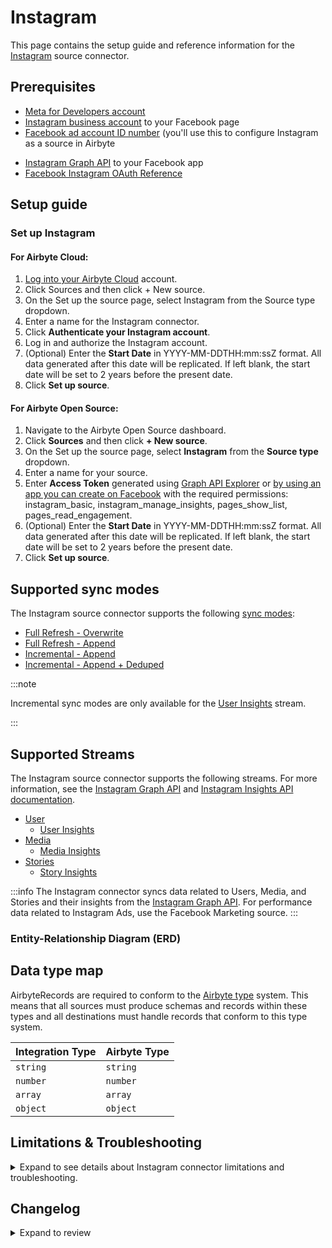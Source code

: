 # Instagram

<HideInUI>

This page contains the setup guide and reference information for the [Instagram](https://www.instagram.com/) source connector.

</HideInUI>

## Prerequisites

- [Meta for Developers account](https://developers.facebook.com)
- [Instagram business account](https://www.facebook.com/business/help/898752960195806) to your
  Facebook page
- [Facebook ad account ID number](https://www.facebook.com/business/help/1492627900875762) (you'll
  use this to configure Instagram as a source in Airbyte

<!-- env:oss -->

- [Instagram Graph API](https://developers.facebook.com/docs/instagram-api/) to your Facebook app
- [Facebook Instagram OAuth Reference](https://developers.facebook.com/docs/instagram-platform/reference/oauth-authorize/)

<!-- /env:oss -->

## Setup guide

### Set up Instagram

<!-- env:cloud -->

#### For Airbyte Cloud:

1. [Log into your Airbyte Cloud](https://cloud.airbyte.com/workspaces) account.
2. Click Sources and then click + New source.
3. On the Set up the source page, select Instagram from the Source type dropdown.
4. Enter a name for the Instagram connector.
5. Click **Authenticate your Instagram account**.
6. Log in and authorize the Instagram account.
7. (Optional) Enter the **Start Date** in YYYY-MM-DDTHH:mm:ssZ format. All data generated after this
   date will be replicated. If left blank, the start date will be set to 2 years before the present
   date.
8. Click **Set up source**.

<!-- /env:cloud -->

<!-- env:oss -->

#### For Airbyte Open Source:

1. Navigate to the Airbyte Open Source dashboard.
2. Click **Sources** and then click **+ New source**.
3. On the Set up the source page, select **Instagram** from the **Source type** dropdown.
4. Enter a name for your source.
5. Enter **Access Token** generated
   using [Graph API Explorer](https://developers.facebook.com/tools/explorer/)
   or [by using an app you can create on Facebook](https://developers.facebook.com/docs/instagram-basic-display-api/getting-started/)
   with the required permissions: instagram_basic, instagram_manage_insights, pages_show_list,
   pages_read_engagement.
6. (Optional) Enter the **Start Date** in YYYY-MM-DDTHH:mm:ssZ format. All data generated after this
   date will be replicated. If left blank, the start date will be set to 2 years before the present
   date.
7. Click **Set up source**.

<!-- /env:oss -->

<HideInUI>

## Supported sync modes

The Instagram source connector supports the following [sync modes](https://docs.airbyte.com/cloud/core-concepts/#connection-sync-modes):

- [Full Refresh - Overwrite](https://docs.airbyte.com/understanding-airbyte/connections/full-refresh-overwrite/)
- [Full Refresh - Append](https://docs.airbyte.com/understanding-airbyte/connections/full-refresh-append)
- [Incremental - Append](https://docs.airbyte.com/understanding-airbyte/connections/incremental-append)
- [Incremental - Append + Deduped](https://docs.airbyte.com/understanding-airbyte/connections/incremental-append-deduped)

:::note

Incremental sync modes are only available for
the [User Insights](https://developers.facebook.com/docs/instagram-api/reference/ig-user/insights)
stream.

:::

## Supported Streams

The Instagram source connector supports the following streams. For more information, see
the [Instagram Graph API](https://developers.facebook.com/docs/instagram-api/)
and [Instagram Insights API documentation](https://developers.facebook.com/docs/instagram-api/guides/insights/).

- [User](https://developers.facebook.com/docs/instagram-api/reference/ig-user)
    - [User Insights](https://developers.facebook.com/docs/instagram-api/reference/ig-user/insights)
- [Media](https://developers.facebook.com/docs/instagram-api/reference/ig-user/media)
    - [Media Insights](https://developers.facebook.com/docs/instagram-api/reference/ig-media/insights)
- [Stories](https://developers.facebook.com/docs/instagram-api/reference/ig-user/stories/)
    - [Story Insights](https://developers.facebook.com/docs/instagram-api/reference/ig-media/insights)

:::info
The Instagram connector syncs data related to Users, Media, and Stories and their insights from
the [Instagram Graph API](https://developers.facebook.com/docs/instagram-api/). For performance data
related to Instagram Ads, use the Facebook Marketing source.
:::

### Entity-Relationship Diagram (ERD)
<EntityRelationshipDiagram></EntityRelationshipDiagram>

## Data type map

AirbyteRecords are required to conform to
the [Airbyte type](https://docs.airbyte.com/understanding-airbyte/supported-data-types/) system.
This means that all sources must produce schemas and records within these types and all destinations
must handle records that conform to this type system.

| Integration Type | Airbyte Type |
|:-----------------|:-------------|
| `string`         | `string`     |
| `number`         | `number`     |
| `array`          | `array`      |
| `object`         | `object`     |

## Limitations & Troubleshooting

<details>
<summary>
Expand to see details about Instagram connector limitations and troubleshooting.
</summary>

### Connector limitations

#### Rate limiting

Instagram limits the number of requests that can be made at a time. See
Facebook's [documentation on rate limiting](https://developers.facebook.com/docs/graph-api/overview/rate-limiting/#instagram-graph-api)
for more information.

### Troubleshooting

- Check out common troubleshooting issues for the Instagram source connector on
  our [Airbyte Forum](https://github.com/airbytehq/airbyte/discussions).

</details>

## Changelog

<details>
  <summary>Expand to review</summary>

| Version    | Date       | Pull Request                                             | Subject                                                                                                                                                                |
|:-----------|:-----------|:---------------------------------------------------------|:-----------------------------------------------------------------------------------------------------------------------------------------------------------------------|
| 4.2.6 | 2025-09-10 | [66015](https://github.com/airbytehq/airbyte/pull/66015) | Update to CDK v7 |
| 4.2.5 | 2025-08-25 | [65119](https://github.com/airbytehq/airbyte/pull/65119) | Migrate to API v23 |
| 4.2.4 | 2025-08-23 | [65316](https://github.com/airbytehq/airbyte/pull/65316) | Update dependencies |
| 4.2.3 | 2025-08-09 | [64640](https://github.com/airbytehq/airbyte/pull/64640) | Update dependencies |
| 4.2.2 | 2025-08-02 | [64281](https://github.com/airbytehq/airbyte/pull/64281) | Update dependencies |
| 4.2.1 | 2025-07-19 | [60614](https://github.com/airbytehq/airbyte/pull/60614) | Update dependencies |
| 4.2.0 | 2025-07-17 | [63358](https://github.com/airbytehq/airbyte/pull/63358) | Promoting release candidate 4.2.0-rc.1 to a main version. |
| 4.2.0-rc.1 | 2025-07-16 | [62954](https://github.com/airbytehq/airbyte/pull/62954)     | Migrate to manifest-only format.                                                                                                                                       |
| 4.1.0      | 2025-07-14 | [63289](https://github.com/airbytehq/airbyte/pull/63289) | Promoting release candidate 4.1.0-rc.3 to a main version. |
| 4.1.0-rc.3 | 2025-07-10 | [62902](https://github.com/airbytehq/airbyte/pull/62902)     | Revert add `views` metric to `StoryInsights` and `MediaInsights` streams.                                                                                              |
| 4.1.0-rc.2 | 2025-07-09 | [62844](https://github.com/airbytehq/airbyte/pull/62844) | Migrate `UserInsights` stream to low-code                                                                                                                              |
| 4.1.0-rc.1 | 2025-05-27 | [60848](https://github.com/airbytehq/airbyte/pull/60848) | Add `views` metric to `StoryInsights` and `MediaInsights` streams.                                                                                                     |
| 4.0.5      | 2025-05-10 | [59798](https://github.com/airbytehq/airbyte/pull/59798) | Update dependencies                                                                                                                                                    |
| 4.0.4      | 2025-05-03 | [59243](https://github.com/airbytehq/airbyte/pull/59243) | Update dependencies                                                                                                                                                    |
| 4.0.3      | 2025-04-26 | [58773](https://github.com/airbytehq/airbyte/pull/58773) | Update dependencies                                                                                                                                                    |
| 4.0.2      | 2025-04-19 | [58167](https://github.com/airbytehq/airbyte/pull/58167) | Update dependencies                                                                                                                                                    |
| 4.0.1      | 2025-04-12 | [57704](https://github.com/airbytehq/airbyte/pull/57704) | Update dependencies                                                                                                                                                    |
| 4.0.0      | 2025-04-07 | [55860](https://github.com/airbytehq/airbyte/pull/55860) | Remove deprecated metrics from `StoryInsights`, `UserInsights` and `MediaInsights` streams.                                                                            |
| 3.2.5      | 2025-04-05 | [57069](https://github.com/airbytehq/airbyte/pull/57069) | Update dependencies                                                                                                                                                    |
| 3.2.4      | 2025-03-29 | [56666](https://github.com/airbytehq/airbyte/pull/56666) | Update dependencies                                                                                                                                                    |
| 3.2.3      | 2025-03-22 | [56020](https://github.com/airbytehq/airbyte/pull/56020) | Update dependencies                                                                                                                                                    |
| 3.2.2      | 2025-03-10 | [55685](https://github.com/airbytehq/airbyte/pull/55685) | Disable cache for InstagramMediaChildrenTransformation                                                                                                                 |
| 3.2.1      | 2025-03-08 | [55463](https://github.com/airbytehq/airbyte/pull/55463) | Update dependencies                                                                                                                                                    |
| 3.2.0      | 2025-02-28 | [54364](https://github.com/airbytehq/airbyte/pull/54364) | Update to CDK v6                                                                                                                                                       |
| 3.1.9      | 2025-03-01 | [54789](https://github.com/airbytehq/airbyte/pull/54789) | Update dependencies                                                                                                                                                    |
| 3.1.8      | 2025-02-22 | [54364](https://github.com/airbytehq/airbyte/pull/54364) | Update dependencies                                                                                                                                                    |
| 3.1.7      | 2025-02-15 | [53846](https://github.com/airbytehq/airbyte/pull/53846) | Update dependencies                                                                                                                                                    |
| 3.1.6      | 2025-02-08 | [53291](https://github.com/airbytehq/airbyte/pull/53291) | Update dependencies                                                                                                                                                    |
| 3.1.5      | 2025-02-06 | [53171](https://github.com/airbytehq/airbyte/pull/53171) | Fix missing OAuth fields                                                                                                                                               |
| 3.1.4      | 2025-02-01 | [52260](https://github.com/airbytehq/airbyte/pull/52260) | Update dependencies                                                                                                                                                    |
| 3.1.3      | 2025-01-20 | [52035](https://github.com/airbytehq/airbyte/pull/52035) | Upgrade to API v21.0                                                                                                                                                   |
| 3.1.2      | 2025-01-11 | [44223](https://github.com/airbytehq/airbyte/pull/44223) | Starting with this version, the Docker image is now rootless. Please note that this and future versions will not be compatible with Airbyte versions earlier than 0.64 |
| 3.1.1      | 2025-01-09 | [51018](https://github.com/airbytehq/airbyte/pull/51018) | Remove deprecated metrics from `StoryInsights` and `MediaInsights` streams.                                                                                            |
| 3.1.0      | 2024-07-13 | [41937](https://github.com/airbytehq/airbyte/pull/41937) | New metrics added for `StoryInsights` and `MediaInsights` streams.                                                                                                     |
| 3.0.22     | 2024-07-27 | [42721](https://github.com/airbytehq/airbyte/pull/42721) | Update dependencies                                                                                                                                                    |
| 3.0.21     | 2024-07-20 | [42346](https://github.com/airbytehq/airbyte/pull/42346) | Update dependencies                                                                                                                                                    |
| 3.0.20     | 2024-07-13 | [41784](https://github.com/airbytehq/airbyte/pull/41784) | Update dependencies                                                                                                                                                    |
| 3.0.19     | 2024-07-10 | [41586](https://github.com/airbytehq/airbyte/pull/41586) | Update dependencies                                                                                                                                                    |
| 3.0.18     | 2024-07-09 | [41109](https://github.com/airbytehq/airbyte/pull/41109) | Update dependencies                                                                                                                                                    |
| 3.0.17     | 2024-07-08 | [41046](https://github.com/airbytehq/airbyte/pull/41046) | Use latest `CDK` version possible                                                                                                                                      |
| 3.0.16     | 2024-07-06 | [40903](https://github.com/airbytehq/airbyte/pull/40903) | Update dependencies                                                                                                                                                    |
| 3.0.15     | 2024-07-02 | [40569](https://github.com/airbytehq/airbyte/pull/40569) | Migrate MediaInsights and StoryInsights to low-code                                                                                                                    |
| 3.0.14     | 2024-06-26 | [40524](https://github.com/airbytehq/airbyte/pull/40524) | Fix Api stream when the results contain not business accounts                                                                                                          |
| 3.0.13     | 2024-06-25 | [40456](https://github.com/airbytehq/airbyte/pull/40456) | Update dependencies                                                                                                                                                    |
| 3.0.12     | 2024-06-24 | [39504](https://github.com/airbytehq/airbyte/pull/39504) | Migrate Media, Users, UserLifeTimeInsights and Stories to low-code                                                                                                     |
| 3.0.11     | 2024-06-22 | [40127](https://github.com/airbytehq/airbyte/pull/40127) | Update dependencies                                                                                                                                                    |
| 3.0.10     | 2024-06-06 | [39303](https://github.com/airbytehq/airbyte/pull/39303) | [autopull] Upgrade base image to v1.2.2                                                                                                                                |
| 3.0.9      | 2024-05-21 | [38554](https://github.com/airbytehq/airbyte/pull/38554) | Upgrade to API v19.0                                                                                                                                                   |
| 3.0.8      | 2024-05-20 | [38268](https://github.com/airbytehq/airbyte/pull/38268) | Replace AirbyteLogger with logging.Logger                                                                                                                              |
| 3.0.7      | 2024-04-19 | [36643](https://github.com/airbytehq/airbyte/pull/36643) | Updating to 0.80.0 CDK                                                                                                                                                 |
| 3.0.6      | 2024-04-12 | [36643](https://github.com/airbytehq/airbyte/pull/36643) | Schema descriptions                                                                                                                                                    |
| 3.0.5      | 2024-03-20 | [36314](https://github.com/airbytehq/airbyte/pull/36314) | Unpin CDK version                                                                                                                                                      |
| 3.0.4      | 2024-03-07 | [35875](https://github.com/airbytehq/airbyte/pull/35875) | Remove `total_interactions` from the `MediaInsights` queries.                                                                                                          |
| 3.0.3      | 2024-02-12 | [35177](https://github.com/airbytehq/airbyte/pull/35177) | Manage dependencies with Poetry                                                                                                                                        |
| 3.0.2      | 2024-01-15 | [34254](https://github.com/airbytehq/airbyte/pull/34254) | Prepare for airbyte-lib                                                                                                                                                |
| 3.0.1      | 2024-01-08 | [33989](https://github.com/airbytehq/airbyte/pull/33989) | Remove metrics from video feed                                                                                                                                         |
| 3.0.0      | 2024-01-05 | [33930](https://github.com/airbytehq/airbyte/pull/33930) | Upgrade to API v18.0                                                                                                                                                   |
| 2.0.1      | 2024-01-03 | [33889](https://github.com/airbytehq/airbyte/pull/33889) | Change requested metrics for stream `media_insights`                                                                                                                   |
| 2.0.0      | 2023-11-17 | [32500](https://github.com/airbytehq/airbyte/pull/32500) | Add primary keys for UserLifetimeInsights and UserInsights; add airbyte_type to timestamp fields                                                                       |
| 1.0.16     | 2023-11-17 | [32627](https://github.com/airbytehq/airbyte/pull/32627) | Fix start_date type; fix docs                                                                                                                                          |
| 1.0.15     | 2023-11-14 | [32494](https://github.com/airbytehq/airbyte/pull/32494) | Marked start_date as optional; set max retry time to 10 minutes; add suggested streams                                                                                 |
| 1.0.14     | 2023-11-13 | [32423](https://github.com/airbytehq/airbyte/pull/32423) | Capture media_product_type column in media and stories stream                                                                                                          |
| 1.0.13     | 2023-11-10 | [32245](https://github.com/airbytehq/airbyte/pull/32245) | Add skipping reading MediaInsights stream if an error code 10 is received                                                                                              |
| 1.0.12     | 2023-11-07 | [32200](https://github.com/airbytehq/airbyte/pull/32200) | The backoff strategy has been updated to make some errors retriable                                                                                                    |
| 1.0.11     | 2023-08-03 | [29031](https://github.com/airbytehq/airbyte/pull/29031) | Reverted `advancedAuth` spec changes                                                                                                                                   |
| 1.0.10     | 2023-08-01 | [28910](https://github.com/airbytehq/airbyte/pull/28910) | Updated `advancedAuth` broken references                                                                                                                               |
| 1.0.9      | 2023-07-01 | [27908](https://github.com/airbytehq/airbyte/pull/27908) | Fix bug when `user_lifetime_insights` stream returns `Key Error (end_time)`, refactored `state` to use `IncrementalMixin`                                              |
| 1.0.8      | 2023-05-26 | [26767](https://github.com/airbytehq/airbyte/pull/26767) | Handle permission error for `insights`                                                                                                                                 |
| 1.0.7      | 2023-05-26 | [26656](https://github.com/airbytehq/airbyte/pull/26656) | Remove `authSpecification` from connector specification in favour of `advancedAuth`                                                                                    |
| 1.0.6      | 2023-03-28 | [26599](https://github.com/airbytehq/airbyte/pull/26599) | Handle error for Media posted before business account conversion                                                                                                       |
| 1.0.5      | 2023-03-28 | [24634](https://github.com/airbytehq/airbyte/pull/24634) | Add user-friendly message for no instagram_business_accounts case                                                                                                      |
| 1.0.4      | 2023-03-15 | [23671](https://github.com/airbytehq/airbyte/pull/23671) | Add info about main permissions in spec and doc links in error message to navigate user                                                                                |
| 1.0.3      | 2023-03-14 | [24043](https://github.com/airbytehq/airbyte/pull/24043) | Do not emit incomplete records for `user_insights` stream                                                                                                              |
| 1.0.2      | 2023-03-14 | [24042](https://github.com/airbytehq/airbyte/pull/24042) | Test publish flow                                                                                                                                                      |
| 1.0.1      | 2023-01-19 | [21602](https://github.com/airbytehq/airbyte/pull/21602) | Handle abnormally large state values                                                                                                                                   |
| 1.0.0      | 2022-09-23 | [17110](https://github.com/airbytehq/airbyte/pull/17110) | Remove custom read function and migrate to per-stream state                                                                                                            |
| 0.1.11     | 2022-09-08 | [16428](https://github.com/airbytehq/airbyte/pull/16428) | Fix requests metrics for Reels media product type                                                                                                                      |
| 0.1.10     | 2022-09-05 | [16340](https://github.com/airbytehq/airbyte/pull/16340) | Update to latest version of the CDK (v0.1.81)                                                                                                                          |
| 0.1.9      | 2021-09-30 | [6438](https://github.com/airbytehq/airbyte/pull/6438)   | Annotate Oauth2 flow initialization parameters in connector specification                                                                                              |
| 0.1.8      | 2021-08-11 | [5354](https://github.com/airbytehq/airbyte/pull/5354)   | Added check for empty state and fixed tests                                                                                                                            |
| 0.1.7      | 2021-07-19 | [4805](https://github.com/airbytehq/airbyte/pull/4805)   | Add support for previous `STATE` format                                                                                                                                |
| 0.1.6      | 2021-07-07 | [4210](https://github.com/airbytehq/airbyte/pull/4210)   | Refactor connector to use CDK: - improve error handling - fix sync fail with HTTP status 400 - integrate SAT                                                           |

</details>

</HideInUI>
